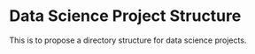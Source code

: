 # Data Science Project Structure

This is to propose a directory structure for data science projects.
